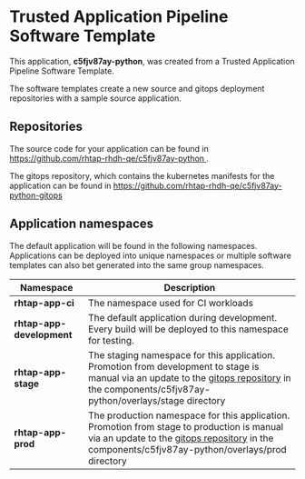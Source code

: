 # Trusted Application Pipeline Software Template

This application, **c5fjv87ay-python**, was created from a Trusted Application Pipeline Software Template.

The software templates create a new source and gitops deployment repositories with a sample source application. 

## Repositories

The source code for your application can be found in [https://github.com/rhtap-rhdh-qe/c5fjv87ay-python ](https://github.com/rhtap-rhdh-qe/c5fjv87ay-python ).
 
The gitops repository, which contains the kubernetes manifests for the application can be found in 
[https://github.com/rhtap-rhdh-qe/c5fjv87ay-python-gitops ](https://github.com/rhtap-rhdh-qe/c5fjv87ay-python-gitops ) 

## Application namespaces 

The default application will be found in the following namespaces. Applications can be deployed into unique namespaces or multiple software templates can also bet generated into the same group namespaces.  

|  Namespace   |  Description   |  
| -------- | -------- |
| **rhtap-app-ci** | The namespace used for CI workloads |
| **rhtap-app-development** | The default application during development. Every build will be deployed to this namespace for testing. |
| **rhtap-app-stage** | The staging namespace for this application. Promotion from development to stage is manual via an update to the [gitops repository](https://github.com/rhtap-rhdh-qe/c5fjv87ay-python-gitops ) in the components/c5fjv87ay-python/overlays/stage directory |
| **rhtap-app-prod** | The production namespace for this application. Promotion from stage to production is manual via an update to the [gitops repository](https://github.com/rhtap-rhdh-qe/c5fjv87ay-python-gitops ) in the components/c5fjv87ay-python/overlays/prod directory |